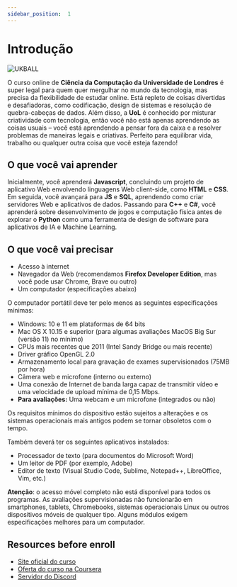 ```yaml
---
sidebar_position:  1
---
```


# Introdução

![UKBALL](https://i.imgur.com/FFztP4q.png)

O curso online de **Ciência da Computação da Universidade de Londres** é super legal para quem quer mergulhar no mundo da tecnologia, mas precisa da flexibilidade de estudar online. Está repleto de coisas divertidas e desafiadoras, como codificação, design de sistemas e resolução de quebra-cabeças de dados. Além disso, a **UoL** é conhecido por misturar criatividade com tecnologia, então você não está apenas aprendendo as coisas usuais – você está aprendendo a pensar fora da caixa e a resolver problemas de maneiras legais e criativas. Perfeito para equilibrar vida, trabalho ou qualquer outra coisa que você esteja fazendo!
  
## O que você vai aprender

Inicialmente, você aprenderá **Javascript**, concluindo um projeto de aplicativo Web envolvendo linguagens Web client-side, como **HTML** e **CSS**. Em seguida, você avançará para **JS** e **SQL**, aprendendo como criar servidores Web e aplicativos de dados. Passando para **C++** e **C#**, você aprenderá sobre desenvolvimento de jogos e computação física antes de explorar o **Python** como uma ferramenta de design de software para aplicativos de IA e Machine Learning.

## O que você vai precisar

- Acesso à internet
- Navegador da Web (recomendamos **Firefox Developer Edition**, mas você pode usar Chrome, Brave ou outro)
- Um computador (especificações abaixo)

O computador portátil deve ter pelo menos as seguintes especificações mínimas:

- Windows: 10 e 11 em plataformas de 64 bits
- Mac OS X 10.15 e superior (para algumas avaliações MacOS Big Sur (versão 11) no mínimo)
- CPUs mais recentes que 2011 (Intel Sandy Bridge ou mais recente)
- Driver gráfico OpenGL 2.0
- Armazenamento local para gravação de exames supervisionados (75MB ​​por hora)
- Câmera web e microfone (interno ou externo)
- Uma conexão de Internet de banda larga capaz de transmitir vídeo e uma velocidade de upload mínima de 0,15 Mbps.
- **Para avaliações:** Uma webcam e um microfone (integrados ou não)

Os requisitos mínimos do dispositivo estão sujeitos a alterações e os sistemas operacionais mais antigos podem se tornar obsoletos com o tempo.

Também deverá ter os seguintes aplicativos instalados:

- Processador de texto (para documentos do Microsoft Word)
- Um leitor de PDF (por exemplo, Adobe)
- Editor de texto (Visual Studio Code, Sublime, Notepad++, LibreOffice, Vim, etc.)

**Atenção**: o acesso móvel completo não está disponível para todos os programas. As avaliações supervisionadas não funcionarão em smartphones, tablets, Chromebooks, sistemas operacionais Linux ou outros dispositivos móveis de qualquer tipo. Alguns módulos exigem especificações melhores para um computador.

## Resources before enroll

- [Site oficial do curso](https://www.london.ac.uk/study/courses/undergraduate/bsc-computer-science)
- [Oferta do curso na Coursera](https://www.coursera.org/degrees/bachelor-of-science-computer-science-london)
- [Servidor do Discord](https://discord.gg/GhRFG5X)
  